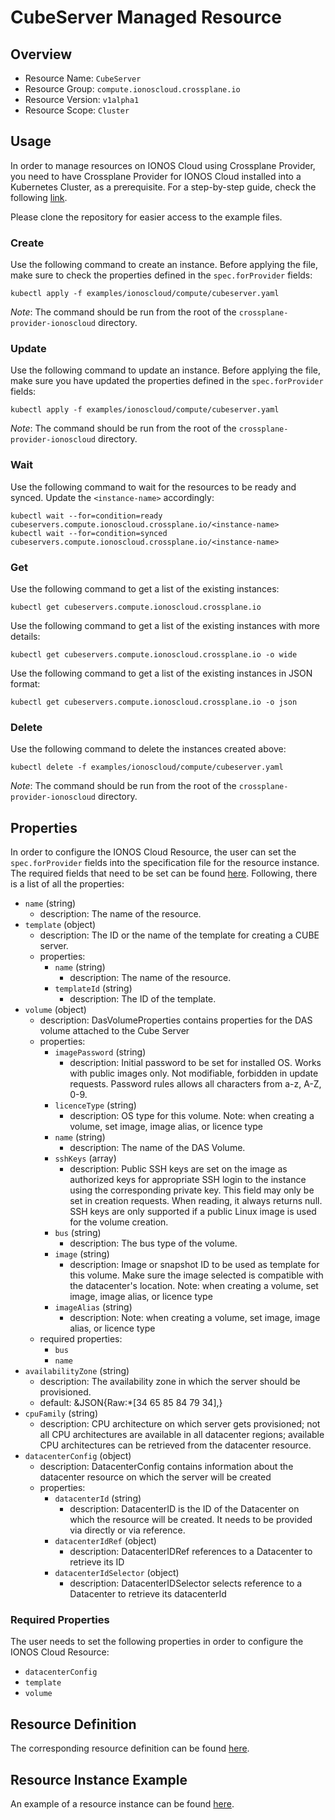 # CubeServer Managed Resource

## Overview

* Resource Name: `CubeServer`
* Resource Group: `compute.ionoscloud.crossplane.io`
* Resource Version: `v1alpha1`
* Resource Scope: `Cluster`

## Usage

In order to manage resources on IONOS Cloud using Crossplane Provider, you need to have Crossplane Provider for IONOS Cloud installed into a Kubernetes Cluster, as a prerequisite. For a step-by-step guide, check the following [link](https://github.com/ionos-cloud/crossplane-provider-ionoscloud/tree/master/examples/example.md).

Please clone the repository for easier access to the example files.

### Create

Use the following command to create an instance. Before applying the file, make sure to check the properties defined in the `spec.forProvider` fields:

```
kubectl apply -f examples/ionoscloud/compute/cubeserver.yaml
```

_Note_: The command should be run from the root of the `crossplane-provider-ionoscloud` directory.
### Update

Use the following command to update an instance. Before applying the file, make sure you have updated the properties defined in the `spec.forProvider` fields:

```
kubectl apply -f examples/ionoscloud/compute/cubeserver.yaml
```

_Note_: The command should be run from the root of the `crossplane-provider-ionoscloud` directory.
### Wait

Use the following command to wait for the resources to be ready and synced. Update the `<instance-name>` accordingly:

```
kubectl wait --for=condition=ready cubeservers.compute.ionoscloud.crossplane.io/<instance-name>
kubectl wait --for=condition=synced cubeservers.compute.ionoscloud.crossplane.io/<instance-name>
```

### Get

Use the following command to get a list of the existing instances:

```
kubectl get cubeservers.compute.ionoscloud.crossplane.io
```

Use the following command to get a list of the existing instances with more details:

```
kubectl get cubeservers.compute.ionoscloud.crossplane.io -o wide
```

Use the following command to get a list of the existing instances in JSON format:

```
kubectl get cubeservers.compute.ionoscloud.crossplane.io -o json
```

### Delete

Use the following command to delete the instances created above:

```
kubectl delete -f examples/ionoscloud/compute/cubeserver.yaml
```

_Note_: The command should be run from the root of the `crossplane-provider-ionoscloud` directory.

## Properties

In order to configure the IONOS Cloud Resource, the user can set the `spec.forProvider` fields into the specification file for the resource instance. The required fields that need to be set can be found [here](#required-properties). Following, there is a list of all the properties:

* `name` (string)
	* description: The name of the  resource.
* `template` (object)
	* description: The ID or the name of the template for creating a CUBE server.
	* properties:
		* `name` (string)
			* description: The name of the  resource.
		* `templateId` (string)
			* description: The ID of the  template.
* `volume` (object)
	* description: DasVolumeProperties contains properties for the DAS volume attached to the Cube Server
	* properties:
		* `imagePassword` (string)
			* description: Initial password to be set for installed OS. Works with public images only. Not modifiable, forbidden in update requests. Password rules allows all characters from a-z, A-Z, 0-9.
		* `licenceType` (string)
			* description: OS type for this volume. Note: when creating a volume, set image, image alias, or licence type
		* `name` (string)
			* description: The name of the DAS Volume.
		* `sshKeys` (array)
			* description: Public SSH keys are set on the image as authorized keys for appropriate SSH login to the instance using the corresponding private key. This field may only be set in creation requests. When reading, it always returns null. SSH keys are only supported if a public Linux image is used for the volume creation.
		* `bus` (string)
			* description: The bus type of the volume.
		* `image` (string)
			* description: Image or snapshot ID to be used as template for this volume. Make sure the image selected is compatible with the datacenter's location. Note: when creating a volume, set image, image alias, or licence type
		* `imageAlias` (string)
			* description: Note: when creating a volume, set image, image alias, or licence type
	* required properties:
		* `bus`
		* `name`
* `availabilityZone` (string)
	* description: The availability zone in which the server should be provisioned.
	* default: &JSON{Raw:*[34 65 85 84 79 34],}
* `cpuFamily` (string)
	* description: CPU architecture on which server gets provisioned; not all CPU architectures are available in all datacenter regions; available CPU architectures can be retrieved from the datacenter resource.
* `datacenterConfig` (object)
	* description: DatacenterConfig contains information about the datacenter resource on which the server will be created
	* properties:
		* `datacenterId` (string)
			* description: DatacenterID is the ID of the Datacenter on which the resource will be created. It needs to be provided via directly or via reference.
		* `datacenterIdRef` (object)
			* description: DatacenterIDRef references to a Datacenter to retrieve its ID
		* `datacenterIdSelector` (object)
			* description: DatacenterIDSelector selects reference to a Datacenter to retrieve its datacenterId

### Required Properties

The user needs to set the following properties in order to configure the IONOS Cloud Resource:

* `datacenterConfig`
* `template`
* `volume`

## Resource Definition

The corresponding resource definition can be found [here](https://github.com/ionos-cloud/crossplane-provider-ionoscloud/tree/master/package/crds/compute.ionoscloud.crossplane.io_cubeservers.yaml).

## Resource Instance Example

An example of a resource instance can be found [here](https://github.com/ionos-cloud/crossplane-provider-ionoscloud/tree/master/examples/ionoscloud/compute/cubeserver.yaml).

